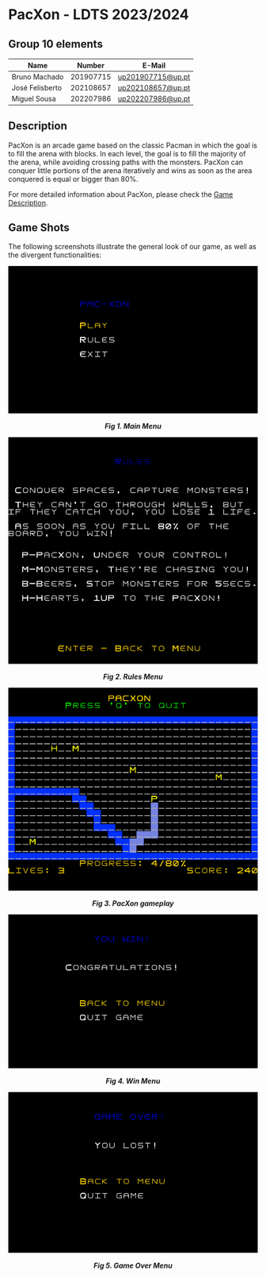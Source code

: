 # PacXon - LDTS 2023/2024

## Group 10 elements

| Name            | Number    | E-Mail            |
|-----------------|-----------|-------------------|
| Bruno Machado   | 201907715 | up201907715@up.pt |
| José Felisberto | 202108657 | up202108657@up.pt |
| Miguel Sousa    | 202207986 | up202207986@up.pt |

## Description

PacXon is an arcade game based on the classic Pacman in which the goal is to fill the arena with blocks. In each level, the goal is to
fill the majority of the arena, while avoiding crossing paths with the monsters. PacXon can conquer little portions of the arena iteratively
and wins as soon as the area conquered is equal or bigger than 80%.

For more detailed information about PacXon, please check the [Game Description](./docs/README.md).

## Game Shots

The following screenshots illustrate the general look of our game, as well as the divergent functionalities:

<p align="center" justify="center">
  <img src="docs/Images/mainMenu.png"/>
</p>
<p align="center">
  <b><i>Fig 1. Main Menu </i></b>
</p>

<p align="center" justify="center">
  <img src="docs/Images/rulesMenu.png"/>
</p>
<p align="center">
  <b><i>Fig 2. Rules Menu </i></b>
</p>

<p align="center" justify="center">
  <img src="docs/Images/preview.png"/>

</p>
<p align="center">
  <b><i>Fig 3. PacXon gameplay</i></b>
</p>

<p align="center" justify="center">
  <img src="docs/Images/winMenu.png"/>
</p>
<p align="center">
  <b><i>Fig 4. Win Menu </i></b>
</p>

<p align="center" justify="center">
  <img src="docs/Images/gameOverMenu.png"/>
</p>
<p align="center">
  <b><i>Fig 5. Game Over Menu </i></b>
</p>
